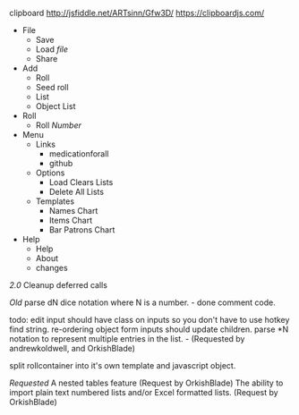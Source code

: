 
clipboard
http://jsfiddle.net/ARTsinn/Gfw3D/
https://clipboardjs.com/


* File
  * Save
  * Load *file*
  * Share
* Add
  * Roll
  * Seed roll
  * List
  * Object List
* Roll
  * Roll *Number*
* Menu
  * Links
    * medicationforall
    * github    
  * Options
    * Load Clears Lists
    * Delete All Lists
  * Templates
    * Names Chart
    * Items Chart
    * Bar Patrons Chart
* Help
  * Help
  * About
  * changes

*2.0*
Cleanup deferred calls


*Old*
parse dN dice notation where N is a number. - done
comment code.

todo:
edit input should have class on inputs so you don't have to use hotkey find string.
re-ordering object form inputs should update children.
parse *N notation to represent multiple entries in the list. - (Requested by andrewkoldwell, and OrkishBlade)


split rollcontainer into it's own template and javascript object.


*Requested*
A nested tables feature (Request by OrkishBlade)
The ability to import plain text numbered lists and/or Excel formatted lists. (Request by OrkishBlade)

